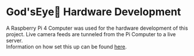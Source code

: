 # God'sEye:eyes: Hardware Development
A Raspberry Pi 4 Computer was used for the hardware development of this project. Live camera feeds are tunneled from the Pi Computer to a live server.\
Information on how set this up can be found <a href="https://gitlab.com/dev.io/dev.backend.io/-/blob/hardwareDev/docs.pdf">here</a>.

